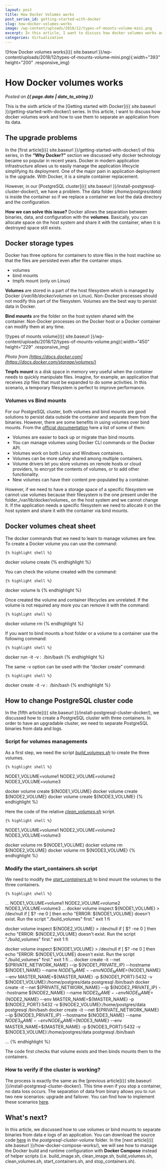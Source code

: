 ```yaml
---
layout: post
title: How Docker Volumes works
post_series_id: getting-started-with-docker
slug: how-docker-volumes-works
image: /wp-content/uploads/2018/12/types-of-mounts-volume-mini.png
excerpt: In this article, I want to discuss how docker volumes works and how to use them to separate application binaries from data for easy upgrade.
categories: Virtualization
---
```


![How Docker volumes works]({{ site.baseurl }}/wp-content/uploads/2018/12/types-of-mounts-volume-mini.png){:width="393" height="200" .responsive_img}

# How Docker volumes works
_Posted on **{{ page.date | date_to_string }}**_

This is the sixth article of the [Getting started with Docker]({{ site.baseurl }}/getting-started-with-docker/) series. In this article, I want to discuss how docker volumes work and how to use them to separate an application from its data.

## The upgrade problems

In the [first article]({{ site.baseurl }}/getting-started-with-docker/) of this series, in the **“Why Docker?”** section we discussed why docker technology became so popular in recent years. Docker in modern application infrastructure allows us to easily manage the application lifecycle simplifying its deployment. One of the major pain in application deployment is the upgrade. With Docker, it is a simple container replacement.

However, in our [PostgreSQL cluster]({{ site.baseurl }}/install-postgresql-cluster-docker/), we have a problem. The data folder (_/home/postgres/data_) is inside the container so if we replace a container we lost the data directory and the configuration.

**How we can solve this issue?** Docker allows the separation between binaries, data, and configuration with the **volumes**. Basically, you can allocate space on the host system and share it with the container, when it is destroyed space still exists.

## Docker storage types

Docker has three options for containers to store files in the host machine so that the files are persisted even after the container stops.

- volumes
- bind mounts
- tmpfs mount (only on Linux)

**Volumes** are stored in a part of the host filesystem which is managed by Docker (_/var/lib/docker/volumes_ on Linux). Non-Docker processes should not modify this part of the filesystem. Volumes are the best way to persist data in Docker.

**Bind mounts** are the folder on the host system shared with the container. Non-Docker processes on the Docker host or a Docker container can modify them at any time.

![types of mounts volume]({{ site.baseurl }}/wp-content/uploads/2018/12/types-of-mounts-volume.png){:width="450" height="229" .responsive_img}

_Photo from [https://docs.docker.com](https://docs.docker.com/storage/volumes/)_

**Tmpfs mount** is a disk space in memory very useful when the container needs to quickly manipulate files. Imagine, for example, an application that receives zip files that must be expanded to do some activities. In this scenario, a temporary filesystem is perfect to improve performance.

### Volumes vs Bind mounts

For our PostgreSQL cluster, both volumes and bind mounts are good solutions to persist data outside the container and separate them from the binaries. However, there are some benefits in using volumes over bind mounts. From the [official documentation](https://docs.docker.com/storage/volumes/) here a list of some of them:

- Volumes are easier to back up or migrate than bind mounts.
- You can manage volumes using Docker CLI commands or the Docker API.
- Volumes work on both Linux and Windows containers.
- Volumes can be more safely shared among multiple containers.
- Volume drivers let you store volumes on remote hosts or cloud providers, to encrypt the contents of volumes, or to add other functionality.
- New volumes can have their content pre-populated by a container.

However, if we need to have a storage space of a specific filesystem we cannot use volumes because their filesystem is the one present under the folder_/var/lib/docker/volumes_ on the host system and we cannot change it. If the application needs a specific filesystem we need to allocate it on the host system and share it with the container via bind mounts.

## Docker volumes cheat sheet

The docker commands that we need to learn to manage volumes are few. To create a Docker volume you can use the command:

    {% highlight shell %}
docker volume create <volume name>
    {% endhighlight %}

You can check the volume created with the command:

    {% highlight shell %}
docker volume ls
    {% endhighlight %}

Once created the volume and container lifecycles are unrelated. If the volume is not required any more you can remove it with the command:

    {% highlight shell %}
docker volume rm <volume name>
    {% endhighlight %}

If you want to bind mounts a host folder or a volume to a container use the following command:

    {% highlight shell %}
docker run -it -v <host folder or volume name>:<container folder> <image name> /bin/bash
    {% endhighlight %}

The same -v option can be used with the “docker create” command:

    {% highlight shell %}
docker create -it -v <host folder or volume name>:<container folder> <image name> /bin/bash
    {% endhighlight %}

## How to change PostgreSQL cluster code

In the [fifth article]({{ site.baseurl }}/install-postgresql-cluster-docker/), we discussed how to create a PostgreSQL cluster with three containers. In order to have an upgradable cluster, we need to separate PostgreSQL binaries from data and logs.

### Script for volumes managements

As a first step, we need the script [_build\_volumes.sh_](https://github.com/sasadangelo/docker-tutorials/blob/master/postgresql-cluster-volume/build_volumes.sh) to create the three volumes.

    {% highlight shell %}
NODE1_VOLUME=volume1
NODE2_VOLUME=volume2
NODE3_VOLUME=volume3

docker volume create ${NODE1_VOLUME}
docker volume create ${NODE2_VOLUME}
docker volume create ${NODE3_VOLUME}
    {% endhighlight %}

Here the code of the relative [_clean\_volumes.sh_](https://github.com/sasadangelo/docker-tutorials/blob/master/postgresql-cluster-volume/clean_volumes.sh) script.

    {% highlight shell %}
NODE1_VOLUME=volume1
NODE2_VOLUME=volume2
NODE3_VOLUME=volume3

docker volume rm ${NODE1_VOLUME}
docker volume rm ${NODE2_VOLUME}
docker volume rm ${NODE3_VOLUME}
    {% endhighlight %}

### Modify the start\_containers.sh script

We need to modify the [_start\_containers.sh_](https://github.com/sasadangelo/docker-tutorials/blob/master/postgresql-cluster-volume/start_containers.sh) to bind mount the volumes to the three containers.


    {% highlight shell %}
...
NODE1_VOLUME=volume1
NODE2_VOLUME=volume2
NODE3_VOLUME=volume3
...
docker volume inspect ${NODE1_VOLUME} > /dev/null
if [ $? -ne 0 ]
then
    echo "ERROR: ${NODE1_VOLUME} doesn't exist. Run the script "./build_volumes" first."
    exit 1
fi

docker volume inspect ${NODE2_VOLUME} > /dev/null
if [ $? -ne 0 ]
then
    echo "ERROR: ${NODE2_VOLUME} doesn't exist. Run the script "./build_volumes" first."
    exit 1
fi

docker volume inspect ${NODE1_VOLUME} > /dev/null
if [ $? -ne 0 ]
then
    echo "ERROR: ${NODE1_VOLUME} doesn't exist. Run the script "./build_volumes" first."
    exit 1
fi
...
docker create -it --net ${PRIVATE_NETWORK_NAME} --ip ${NODE1_PRIVATE_IP} --hostname ${NODE1_NAME} --name ${NODE1_NAME} --env NODE_NAME=${NODE1_NAME} --env MASTER_NAME=${MASTER_NAME} -p ${NODE1_PORT}:5432 -v ${NODE1_VOLUME}:/home/postgres/data postgresql /bin/bash
docker create -it --net ${PRIVATE_NETWORK_NAME} --ip ${NODE2_PRIVATE_IP} --hostname ${NODE2_NAME} --name ${NODE2_NAME} --env NODE_NAME=${NODE2_NAME} --env MASTER_NAME=${MASTER_NAME} -p ${NODE2_PORT}:5432 -v ${NODE2_VOLUME}:/home/postgres/data postgresql /bin/bash
docker create -it --net ${PRIVATE_NETWORK_NAME} --ip ${NODE3_PRIVATE_IP} --hostname ${NODE3_NAME} --name ${NODE3_NAME} --env NODE_NAME=${NODE3_NAME} --env MASTER_NAME=${MASTER_NAME} -p ${NODE3_PORT}:5432 -v ${NODE3_VOLUME}:/home/postgres/data postgresql /bin/bash

...
    {% endhighlight %}

The code first checks that volume exists and then binds mounts them to the containers.

### How to verify if the cluster is working?

The process is exactly the same as the [previous article]({{ site.baseurl }}/install-postgresql-cluster-docker/). This time even if you stop a container, no data loss occurs. The separation of data from binary allows you to run two new scenarios: upgrade and failover. You can find how to implement these scenarios [here](https://github.com/sasadangelo/docker-tutorials/tree/master/postgresql-cluster-volume).

## What's next?

In this article, we discussed how to use volumes or bind mounts to separate binaries from data e logs of an application. You can download the source code [here](https://github.com/sasadangelo/docker-tutorials) in the _postgresql-cluster-volume_ folder. In the [next article]({{ site.baseurl }}/how-docker-compose-works/), we will see how to manage the Docker build and runtime configuration with **Docker Compose** instead of helper scripts (i.e. build\_image.sh, clean\_image.sh, build\_volumes.sh, clean\_volumes.sh, start\_containers.sh, and stop\_containers.sh).
